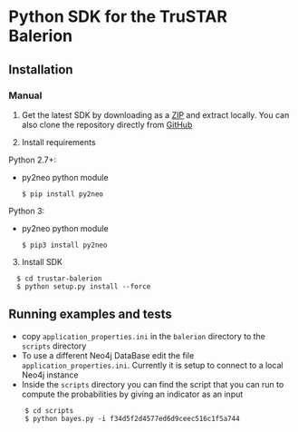 # Python SDK for the TruSTAR Balerion 
  
## Installation

### Manual
1. Get the latest SDK by downloading as a [ZIP](https://github.com/trustar/trustar-balerion/archive/master.zip) and extract locally.  You can also clone the repository directly from [GitHub](https://github.com/trustar/trustar-balerion)

2. Install requirements

 Python 2.7+:
* py2neo python module

  ```shell
  $ pip install py2neo
  ``` 
  
 Python 3:
* py2neo python module

  ```shell
  $ pip3 install py2neo
  ``` 
  
3. Install SDK

  ```shell   
    $ cd trustar-balerion
    $ python setup.py install --force
   ```

## Running examples and tests
- copy `application_properties.ini` in the `balerion` directory to the `scripts` directory
- To use a different Neo4j DataBase edit the file `application_properties.ini`. Currently it is setup to connect to a 
local Neo4j instance
- Inside the `scripts` directory you can find the script that you can run to compute the probabilities by giving an indicator as an input

```shell
    $ cd scripts
    $ python bayes.py -i f34d5f2d4577ed6d9ceec516c1f5a744
```
